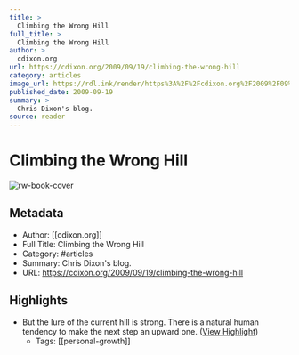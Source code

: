 ```yaml
---
title: >
  Climbing the Wrong Hill
full_title: >
  Climbing the Wrong Hill
author: >
  cdixon.org
url: https://cdixon.org/2009/09/19/climbing-the-wrong-hill
category: articles
image_url: https://rdl.ink/render/https%3A%2F%2Fcdixon.org%2F2009%2F09%2F19%2Fclimbing-the-wrong-hill
published_date: 2009-09-19
summary: >
  Chris Dixon's blog.
source: reader
---
```

# Climbing the Wrong Hill

![rw-book-cover](https://rdl.ink/render/https%3A%2F%2Fcdixon.org%2F2009%2F09%2F19%2Fclimbing-the-wrong-hill)

## Metadata
- Author: [[cdixon.org]]
- Full Title: Climbing the Wrong Hill
- Category: #articles
- Summary: Chris Dixon's blog.
- URL: https://cdixon.org/2009/09/19/climbing-the-wrong-hill

## Highlights
- But the lure of the current hill is strong. There is a natural human tendency to make the next step an upward one. ([View Highlight](https://read.readwise.io/read/01h2aj0wktr1e0vhdvaeccnqff))
    - Tags: [[personal-growth]] 



